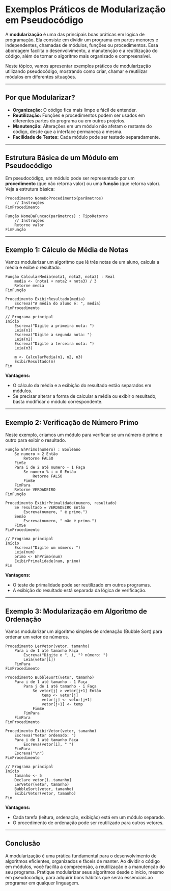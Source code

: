 
# Exemplos Práticos de Modularização em Pseudocódigo

A **modularização** é uma das principais boas práticas em lógica de programação. Ela consiste em dividir um programa em partes menores e independentes, chamadas de módulos, funções ou procedimentos. Essa abordagem facilita o desenvolvimento, a manutenção e a reutilização do código, além de tornar o algoritmo mais organizado e compreensível.

Neste tópico, vamos apresentar exemplos práticos de modularização utilizando pseudocódigo, mostrando como criar, chamar e reutilizar módulos em diferentes situações.

---

## Por que Modularizar?

- **Organização:** O código fica mais limpo e fácil de entender.
- **Reutilização:** Funções e procedimentos podem ser usados em diferentes partes do programa ou em outros projetos.
- **Manutenção:** Alterações em um módulo não afetam o restante do código, desde que a interface permaneça a mesma.
- **Facilidade de Testes:** Cada módulo pode ser testado separadamente.

---

## Estrutura Básica de um Módulo em Pseudocódigo

Em pseudocódigo, um módulo pode ser representado por um **procedimento** (que não retorna valor) ou uma **função** (que retorna valor). Veja a estrutura básica:

```pseudocode
Procedimento NomeDoProcedimento(parâmetros)
    // Instruções
FimProcedimento

Função NomeDaFuncao(parâmetros) : TipoRetorno
    // Instruções
    Retorne valor
FimFunção
```

---

## Exemplo 1: Cálculo de Média de Notas

Vamos modularizar um algoritmo que lê três notas de um aluno, calcula a média e exibe o resultado.

```pseudocode
Função CalcularMedia(nota1, nota2, nota3) : Real
    media <- (nota1 + nota2 + nota3) / 3
    Retorne media
FimFunção

Procedimento ExibirResultado(media)
    Escreva("A média do aluno é: ", media)
FimProcedimento

// Programa principal
Início
    Escreva("Digite a primeira nota: ")
    Leia(n1)
    Escreva("Digite a segunda nota: ")
    Leia(n2)
    Escreva("Digite a terceira nota: ")
    Leia(n3)

    m <- CalcularMedia(n1, n2, n3)
    ExibirResultado(m)
Fim
```

**Vantagens:**  
- O cálculo da média e a exibição do resultado estão separados em módulos.
- Se precisar alterar a forma de calcular a média ou exibir o resultado, basta modificar o módulo correspondente.

---

## Exemplo 2: Verificação de Número Primo

Neste exemplo, criamos um módulo para verificar se um número é primo e outro para exibir o resultado.

```pseudocode
Função EhPrimo(numero) : Booleano
    Se numero < 2 Então
        Retorne FALSO
    FimSe
    Para i de 2 até numero - 1 Faça
        Se numero % i = 0 Então
            Retorne FALSO
        FimSe
    FimPara
    Retorne VERDADEIRO
FimFunção

Procedimento ExibirPrimalidade(numero, resultado)
    Se resultado = VERDADEIRO Então
        Escreva(numero, " é primo.")
    Senão
        Escreva(numero, " não é primo.")
    FimSe
FimProcedimento

// Programa principal
Início
    Escreva("Digite um número: ")
    Leia(num)
    primo <- EhPrimo(num)
    ExibirPrimalidade(num, primo)
Fim
```

**Vantagens:**  
- O teste de primalidade pode ser reutilizado em outros programas.
- A exibição do resultado está separada da lógica de verificação.

---

## Exemplo 3: Modularização em Algoritmo de Ordenação

Vamos modularizar um algoritmo simples de ordenação (Bubble Sort) para ordenar um vetor de números.

```pseudocode
Procedimento LerVetor(vetor, tamanho)
    Para i de 1 até tamanho Faça
        Escreva("Digite o ", i, "º número: ")
        Leia(vetor[i])
    FimPara
FimProcedimento

Procedimento BubbleSort(vetor, tamanho)
    Para i de 1 até tamanho - 1 Faça
        Para j de 1 até tamanho - i Faça
            Se vetor[j] > vetor[j+1] Então
                temp <- vetor[j]
                vetor[j] <- vetor[j+1]
                vetor[j+1] <- temp
            FimSe
        FimPara
    FimPara
FimProcedimento

Procedimento ExibirVetor(vetor, tamanho)
    Escreva("Vetor ordenado: ")
    Para i de 1 até tamanho Faça
        Escreva(vetor[i], " ")
    FimPara
    Escreva("\n")
FimProcedimento

// Programa principal
Início
    tamanho <- 5
    Declare vetor[1..tamanho]
    LerVetor(vetor, tamanho)
    BubbleSort(vetor, tamanho)
    ExibirVetor(vetor, tamanho)
Fim
```

**Vantagens:**  
- Cada tarefa (leitura, ordenação, exibição) está em um módulo separado.
- O procedimento de ordenação pode ser reutilizado para outros vetores.

---

## Conclusão

A modularização é uma prática fundamental para o desenvolvimento de algoritmos eficientes, organizados e fáceis de manter. Ao dividir o código em módulos, você facilita a compreensão, a reutilização e a manutenção do seu programa. Pratique modularizar seus algoritmos desde o início, mesmo em pseudocódigo, para adquirir bons hábitos que serão essenciais ao programar em qualquer linguagem.
```
